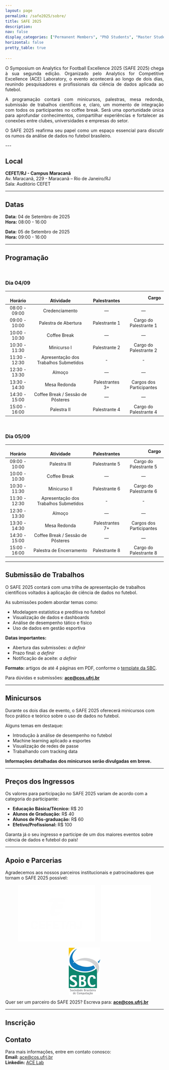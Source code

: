 ```yaml
---
layout: page
permalink: /safe2025/sobre/
title: SAFE 2025
description:
nav: false
display_categories: ["Permanent Members", "PhD Students", "Master Students", "Undergraduate Students"]
horizontal: false
pretty_table: true

---
```


<div  style="text-align: justify">
O Symposium on Analytics for Football Excellence 2025 (SAFE 2025) chega à sua segunda edição. Organizado pelo Analytics for Competitive Excellence (ACE) Laboratory, o evento acontecerá ao longo de dois dias, reunindo pesquisadores e profissionais da ciência de dados aplicada ao futebol.

A programação contará com minicursos, palestras, mesa redonda, submissão de trabalhos científicos e, claro, um momento de integração com todos os participantes no coffee break. Será uma oportunidade única para aprofundar conhecimentos, compartilhar experiências e fortalecer as conexões entre clubes, universidades e empresas do setor.

O SAFE 2025 reafirma seu papel como um espaço essencial para discutir os rumos da análise de dados no futebol brasileiro.
</div>
---

## Local

**CEFET/RJ - Campus Maracanã** <br/>
Av. Maracanã, 229 - Maracanã – Rio de Janeiro/RJ<br/>
Sala: Auditório CEFET

---


## Datas

**Data:** 04 de Setembro de 2025  
**Hora:** 08:00 - 16:00

**Data:** 05 de Setembro de 2025  
**Hora:** 09:00 - 16:00

---

## Programação

<br />

### Dia 04/09

|    Horário         |                  Atividade                              |   Palestrantes     | ​​​​          Cargo|
| :-------------: | :------------------------------------: | :--------------: | :------------------------: |
| 08:00 - 09:00   | Credenciamento                         | —                | —                          |
| 09:00 - 10:00   | Palestra de Abertura                   | Palestrante 1    | Cargo do Palestrante 1     |
| 10:00 - 10:30   | Coffee Break                           | —                | —                          |
| 10:30 - 11:30   | Minicurso I                            | Palestrante 2    | Cargo do Palestrante 2     |
| 11:30 - 12:30   | Apresentação dos Trabalhos Submetidos | -    | -     |
| 12:30 - 13:30   | Almoço                                 | —                | —                          |
| 13:30 - 14:30   | Mesa Redonda                           | Palestrantes 3+  | Cargos dos Participantes   |
| 14:30 - 15:00   | Coffee Break / Sessão de Pôsteres      | —                | —                          |
| 15:00 - 16:00   | Palestra II                            | Palestrante 4    | Cargo do Palestrante 4     |


<br />

### Dia 05/09

|    Horário         |                  Atividade                              |   Palestrantes     | ​​​​          Cargo|
| :-------------: | :------------------------------------: | :--------------: | :------------------------: |
| 09:00 - 10:00   | Palestra III                   | Palestrante 5    | Cargo do Palestrante 5     |
| 10:00 - 10:30   | Coffee Break                           | —                | —                          |
| 10:30 - 11:30   | Minicurso II                            | Palestrante 6    | Cargo do Palestrante 6     |
| 11:30 - 12:30   | Apresentação dos Trabalhos Submetidos | -    | -     |
| 12:30 - 13:30   | Almoço                                 | —                | —                          |
| 13:30 - 14:30   | Mesa Redonda                           | Palestrantes 7+  | Cargos dos Participantes   |
| 14:30 - 15:00   | Coffee Break / Sessão de Pôsteres      | —                | —                          |
| 15:00 - 16:00   | Palestra de Encerramento                            | Palestrante 8    | Cargo do Palestrante 8     |



--- 

## Submissão de Trabalhos

O SAFE 2025 contará com uma trilha de apresentação de trabalhos científicos voltados à aplicação de ciência de dados no futebol.

As submissões podem abordar temas como:
- Modelagem estatística e preditiva no futebol
- Visualização de dados e dashboards
- Análise de desempenho tático e físico
- Uso de dados em gestão esportiva

**Datas importantes:**
- Abertura das submissões: *a definir*
- Prazo final: *a definir*
- Notificação de aceite: *a definir*

**Formato:** artigos de até 4 páginas em PDF, conforme o [template da SBC](https://www.sbc.org.br/documentos-da-sbc/summary/169-templates-para-artigos-e-capitulos-de-livros/878-modelo-paragrafo-sbc).

Para dúvidas e submissões: **ace@cos.ufrj.br**

--- 

## Minicursos

Durante os dois dias de evento, o SAFE 2025 oferecerá minicursos com foco prático e teórico sobre o uso de dados no futebol. 

Alguns temas em destaque:
- Introdução à análise de desempenho no futebol
- Machine learning aplicado a esportes
- Visualização de redes de passe
- Trabalhando com tracking data

**Informações detalhadas dos minicursos serão divulgadas em breve.**

---

## Preços dos Ingressos

Os valores para participação no SAFE 2025 variam de acordo com a categoria do participante:

- **Educação Básica/Técnico:** R$ 20  
- **Alunos de Graduação:** R$ 40  
- **Alunos de Pós-graduação:** R$ 60  
- **Efetivo/Profissional:** R$ 100  

Garanta já o seu ingresso e participe de um dos maiores eventos sobre ciência de dados e futebol do país!

---

## Apoio e Parcerias

Agradecemos aos nossos parceiros institucionais e patrocinadores que tornam o SAFE 2025 possível:

<div style="display: flex; flex-wrap: wrap; justify-content: center; gap: 20px;">
  <img src="/assets/img/safe/safe2025/apoio/cefet.png/" alt="CEFET-RJ" height="180">
  <img src="/assets/img/safe/safe2025/apoio/ufrj.png/" alt="UFRJ" height="180">
  <img src="/assets/img/safe/safe2025/apoio/sbc.jpeg" alt="SBC" height="150">
</div>

Quer ser um parceiro do SAFE 2025? Escreva para: **ace@cos.ufrj.br**


---


## Inscrição


## Contato

Para mais informações, entre em contato conosco:<br/>
**Email:** ace@cos.ufrj.br<br/>
**Linkedin:** [ACE Lab](https://br.linkedin.com/company/ac3lab)



